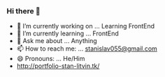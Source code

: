 ### Hi there 👋





- 🔭 I’m currently working on ... Learning FrontEnd
- 🌱 I’m currently learning ... FrontEnd 
- 💬 Ask me about ... Anything
- 📫 How to reach me: ... stanislav055@gmail.com
- 😄 Pronouns: ... He/Him
-  http://portfolio-stan-litvin.tk/


